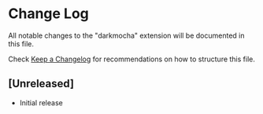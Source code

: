 # Change Log
All notable changes to the "darkmocha" extension will be documented in this file.

Check [Keep a Changelog](http://keepachangelog.com/) for recommendations on how to structure this file.

## [Unreleased]
- Initial release
